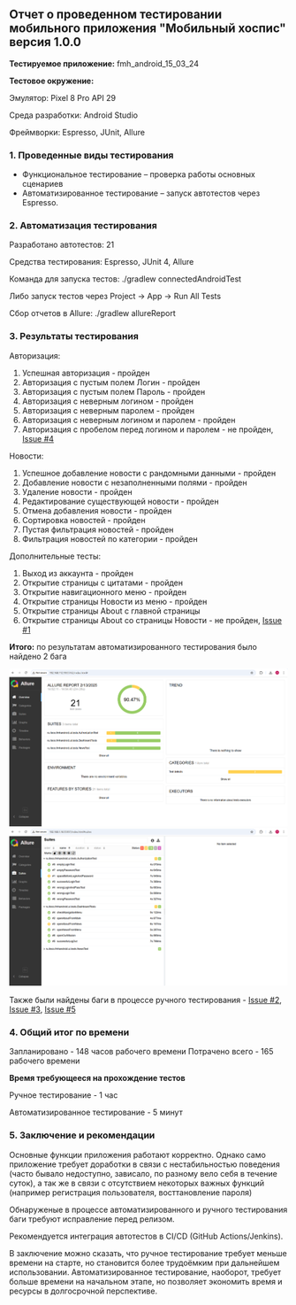 ## Отчет о проведенном тестировании мобильного приложения "Мобильный хоспис" версия 1.0.0

**Тестируемое приложение:** fmh_android_15_03_24

**Тестовое окружение:**

Эмулятор: Pixel 8 Pro API 29

Среда разработки: Android Studio

Фреймворки: Espresso, JUnit, Allure

### 1. Проведенные виды тестирования

- Функциональное тестирование – проверка работы основных сценариев
- Автоматизированное тестирование – запуск автотестов через Espresso.

### 2. Автоматизация тестирования

Разработано автотестов: 21

Средства тестирования: Espresso, JUnit 4, Allure

Команда для запуска тестов: ./gradlew connectedAndroidTest

Либо запуск тестов через Project -> App -> Run All Tests

Сбор отчетов в Allure: ./gradlew allureReport

### 3. Результаты тестирования

Авторизация:

1. Успешная авторизация - пройден
2. Авторизация с пустым полем Логин - пройден
3. Авторизация с пустым полем Пароль - пройден
4. Авторизация с неверным логином - пройден
5. Авторизация с неверным паролем - пройден
6. Авторизация с неверным логином и паролем - пройден
7. Авторизация с пробелом перед логином и паролем - не пройден, [Issue #4](https://github.com/NatKobeleva/diplom_mobileHospis/issues/4)

Новости:

1. Успешное добавление новости с рандомными данными - пройден
2. Добавление новости с незаполненными полями - пройден
3. Удаление новости - пройден
4. Редактирование существующей новости - пройден
5. Отмена добавления новости - пройден
6. Сортировка новостей - пройден
7. Пустая фильтрация новостей - пройден
8. Фильтрация новостей по категории - пройден

Дополнительные тесты:

1. Выход из аккаунта - пройден
2. Открытие страницы с цитатами - пройден
3. Открытие навигационного меню - пройден
4. Открытие страницы Новости из меню - пройден
5. Открытие страницы About с главной страницы
6. Открытие страницы About со страницы Новости - не пройден, [Issue #1](https://github.com/NatKobeleva/diplom_mobileHospis/issues/1)

**Итого:** по результатам автоматизированного тестирования было найдено 2 бага

![Отчет Allure](images/ReportAllure.png)
![Allure Suites](images/AllureSuites.png)

Также были найдены баги в процессе ручного тестирования - [Issue #2](https://github.com/NatKobeleva/diplom_mobileHospis/issues/2), [Issue #3](https://github.com/NatKobeleva/diplom_mobileHospis/issues/3), [Issue #5](https://github.com/NatKobeleva/diplom_mobileHospis/issues/5)

### 4. Общий итог по времени

Запланировано - 148 часов рабочего времени Потрачено всего - 165 рабочего времени

**Время требующееся на прохождение тестов**

Ручное тестирование - 1 час

Автоматизированное тестирование - 5 минут

### 5. Заключение и рекомендации

Основные функции приложения работают корректно. Однако само приложение требует доработки в связи с нестабильностью поведения (часто бывало недоступно, зависало, по разному вело себя в течение суток), а так же в связи с отсутствием некоторых важных функций (например регистрация пользователя, восттановление пароля)

Обнаруженые в процессе автоматизированного и ручного тестирования баги требуют исправление перед релизом.

Рекомендуется интеграция автотестов в CI/CD (GitHub Actions/Jenkins).

В заключение можно сказать, что ручное тестирование требует меньше времени на старте, но становится более трудоёмким при дальнейшем использовании. Автоматизированное тестирование, наоборот, требует больше времени на начальном этапе, но позволяет экономить время и ресурсы в долгосрочной перспективе.

